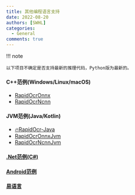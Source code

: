 ```yaml
---
title: 其他编程语言支持
date: 2022-08-20
authors: [SWHL]
categories:
  - General
comments: true
---
```



<!-- more -->

!!! note

    以下项目不确定是否支持最新的推理代码，Python版为最新的。

#### C++范例(Windows/Linux/macOS)

- [RapidOcrOnnx](https://github.com/RapidAI/RapidOcrOnnx)
- [RapidOcrNcnn](https://github.com/RapidAI/RapidOcrNcnn)

#### JVM范例(Java/Kotlin)

- [🔥RapidOcr-Java](https://github.com/MyMonsterCat/RapidOcr-Java)
- [RapidOcrOnnxJvm](https://github.com/RapidAI/RapidOcrOnnxJvm)
- [RapidOcrNcnnJvm](https://github.com/RapidAI/RapidOcrNcnnJvm)

#### [.Net范例(C#)](https://github.com/RapidAI/RapidOCRCSharp)

#### [Android范例](https://github.com/RapidAI/RapidOcrAndroidOnnx)

#### [易语言](https://github.com/Physton/RapidOCRServer)
